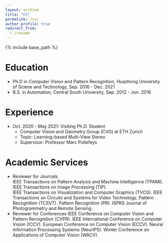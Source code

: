 ```yaml
---
layout: archive
title: "CV"
permalink: /cv/
author_profile: true
redirect_from:
  - /resume
---
```


{% include base_path %}

Education
======
* Ph.D in Computer Vision and Pattern Recognition, Huazhong University of Sciene and Technology, Sep. 2016 - Dec. 2021
* B.S. in Automation, Central South University, Sep. 2012 - Jun. 2016

Experience
======
* Oct. 2020 - May 2021: Visiting Ph.D. Student
  * Computer Vision and Geometry Group (CVG) at ETH Zurich
  * Topic: Learning-based Multi-View Stereo
  * Supervisor: Professor Marc Pollefeys

Academic Services
======
* Reviewer for Journals  
  IEEE Transactions on Pattern Analysis and Machine Intelligence (TPAMI).  
  IEEE Transactions on Image Processing (TIP).  
  IEEE Transactions on Visualization and Computer Graphics (TVCG).
  IEEE Transactions on Circuits and Systems for Video Technology, Pattern Recognition (TCSVT).
  Pattern Recognition (PR).
  ISPRS Journal of Photogrammetry and Remote Sensing.  
* Reviewer for Conferences
  IEEE Conference on Computer Vision and Pattern Recognition (CVPR).
  IEEE International Conference on Computer Vision (ICCV).
  European Conference on Computer Vision (ECCV).
  Neural Information Processing Systems (NeurIPS).
  Winter Conference on Applications of Computer Vision (WACV).  
  
